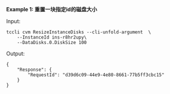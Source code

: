 **Example 1: 重置一块指定id的磁盘大小**



Input: 

```
tccli cvm ResizeInstanceDisks --cli-unfold-argument  \
    --InstanceId ins-r8hr2upy\
    --DataDisks.0.DiskSize 100
```

Output: 
```
{
    "Response": {
        "RequestId": "d39d6c09-44e9-4e80-8661-77b5ff3cbc15"
    }
}
```

